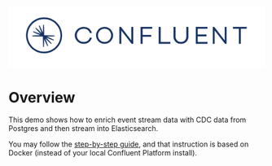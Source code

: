 ![image](../images/confluent-logo-300-2.png)

# Overview

This demo shows how to enrich event stream data with CDC data from Postgres and then stream into Elasticsearch.

You may follow the [step-by-step guide](postgres-debezium-ksql-elasticsearch-docker-short.adoc), and that instruction is based on Docker (instead of your local Confluent Platform install).
